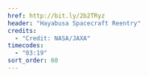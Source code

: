 ```yaml
---
href: http://bit.ly/2b2TRyz
header: "Hayabusa Spacecraft Reentry"
credits:
  - "Credit: NASA/JAXA"
timecodes:
  - "03:19"
sort_order: 60
---
```

